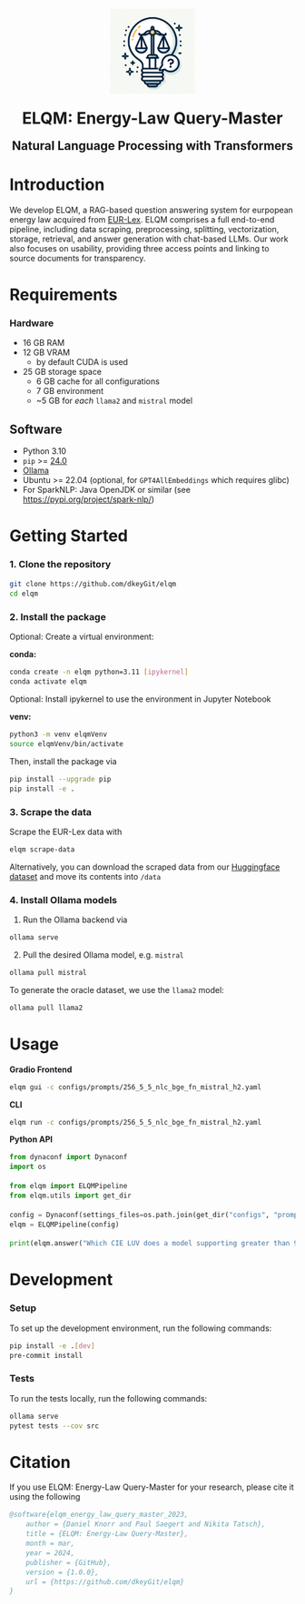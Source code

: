 <h1 align="center">
    <img style="width: 150px" src="elqm_icon.png" alt="Illustration icon: A modern light bulb design, with its filament shaped as a balance scale representing law. Encapsulating the bulb is a speech bubble, with a question mark and an answer tick, symbolizing the Q&A aspect.">
</h1>


<h1 align="center" style="margin-top: 0px;">ELQM: Energy-Law Query-Master</h1>
<h2 align="center" style="margin-top: 0px;">Natural Language Processing with Transformers</h2>

<div align="center">

</div>

# Introduction
We develop ELQM, a RAG-based question answering system for eurpopean energy law acquired from [EUR-Lex](https://eur-lex.europa.eu/search.html?name=browse-by%3Alegislation-in-force&type=named&displayProfile=allRelAllConsDocProfile&qid=1696858573178&CC_1_CODED=12). ELQM comprises a full end-to-end pipeline, including data scraping, preprocessing, splitting, vectorization, storage, retrieval, and answer generation with chat-based LLMs. Our work also focuses on usability, providing three access points and linking to source documents for transparency.
# Requirements

### Hardware
- 16 GB RAM
- 12 GB VRAM
    - by default CUDA is used
- 25 GB storage space
    - 6 GB cache for all configurations
    - 7 GB environment
    - ~5 GB for *each* `llama2` and `mistral` model

## Software
- Python 3.10
- `pip` >= [24.0](https://github.com/google/sentencepiece/issues/378)
- [Ollama](https://ollama.ai/download)
- Ubuntu >= 22.04 (optional, for `GPT4AllEmbeddings` which requires glibc)
- For SparkNLP: Java OpenJDK or similar (see https://pypi.org/project/spark-nlp/)

# Getting Started
### 1. Clone the repository

```sh
git clone https://github.com/dkeyGit/elqm
cd elqm
```

### 2. Install the package

Optional: Create a virtual environment:

**conda:**

```sh
conda create -n elqm python=3.11 [ipykernel]
conda activate elqm
```

Optional: Install ipykernel to use the environment in Jupyter Notebook

**venv:**

```bash
python3 -m venv elqmVenv
source elqmVenv/bin/activate
```

Then, install the package via

```sh
pip install --upgrade pip
pip install -e .
```

### 3. Scrape the data
Scrape the EUR-Lex data with

```sh
elqm scrape-data
```

Alternatively, you can download the scraped data from our [Huggingface dataset](https://huggingface.co/datasets/ELQM/elqm-raw) and move its contents into `/data`

### 4. Install Ollama models

1. Run the Ollama backend via

```sh
ollama serve
```

2. Pull the desired Ollama model, e.g. `mistral`

```sh
ollama pull mistral
```

To generate the oracle dataset, we use the `llama2` model:

```sh
ollama pull llama2
```

# Usage

**Gradio Frontend**
```sh
elqm gui -c configs/prompts/256_5_5_nlc_bge_fn_mistral_h2.yaml
```

**CLI**
```sh
elqm run -c configs/prompts/256_5_5_nlc_bge_fn_mistral_h2.yaml
```

**Python API**
```python
from dynaconf import Dynaconf
import os

from elqm import ELQMPipeline
from elqm.utils import get_dir

config = Dynaconf(settings_files=os.path.join(get_dir("configs", "prompts"), "256_5_5_nlc_bge_fn_mistral_h2.yaml"))
elqm = ELQMPipeline(config)

print(elqm.answer("Which CIE LUV does a model supporting greater than 99 % of the sRGB colour space translate to?"))
```


# Development

### Setup
To set up the development environment, run the following commands:

```sh
pip install -e .[dev]
pre-commit install
```

### Tests

To run the tests locally, run the following commands:

```sh
ollama serve
pytest tests --cov src
```

# Citation
If you use ELQM: Energy-Law Query-Master for your research, please cite it using the following

```bibtex
@software{elqm_energy_law_query_master_2023,
    author = {Daniel Knorr and Paul Saegert and Nikita Tatsch},
    title = {ELQM: Energy-Law Query-Master},
    month = mar,
    year = 2024,
    publisher = {GitHub},
    version = {1.0.0},
    url = {https://github.com/dkeyGit/elqm}
}
```
